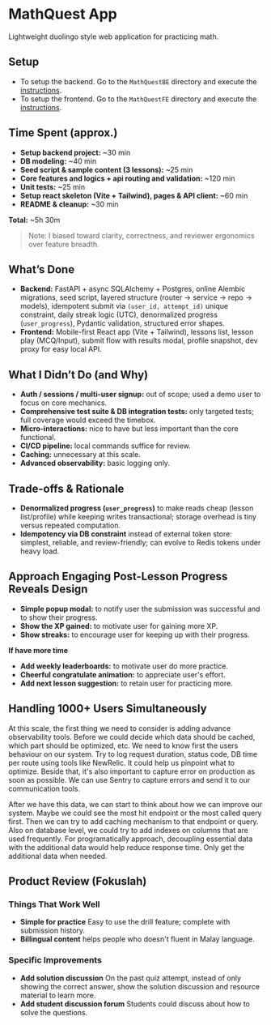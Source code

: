 # MathQuest App

Lightweight duolingo style web application for practicing math.

## Setup
- To setup the backend. Go to the `MathQuestBE` directory and execute the [instructions](./MathQuestBE/README.md).
- To setup the frontend. Go to the `MathQuestFE` directory and execute the [instructions](./MathQuestFE/README.md).

## Time Spent (approx.)
- **Setup backend project:** ~30 min  
- **DB modeling:** ~40 min  
- **Seed script & sample content (3 lessons):** ~25 min  
- **Core features and logics + api routing and validation:** ~120 min  
- **Unit tests:** ~25 min  
- **Setup react skeleton (Vite + Tailwind), pages & API client:** ~60 min  
- **README & cleanup:** ~30 min  

**Total:** ~5h 30m

> Note: I biased toward clarity, correctness, and reviewer ergonomics over feature breadth.

## What’s Done
- **Backend:** FastAPI + async SQLAlchemy + Postgres, online Alembic migrations, seed script, layered structure (router → service → repo → models), idempotent submit via `(user_id, attempt_id)` unique constraint, daily streak logic (UTC), denormalized progress (`user_progress`), Pydantic validation, structured error shapes.
- **Frontend:** Mobile-first React app (Vite + Tailwind), lessons list, lesson play (MCQ/Input), submit flow with results modal, profile snapshot, dev proxy for easy local API.

## What I Didn’t Do (and Why)
- **Auth / sessions / multi-user signup:** out of scope; used a demo user to focus on core mechanics.
- **Comprehensive test suite & DB integration tests:** only targeted tests; full coverage would exceed the timebox.
- **Micro-interactions:** nice to have but less important than the core functional.
- **CI/CD pipeline:** local commands suffice for review.
- **Caching:** unnecessary at this scale.
- **Advanced observability:** basic logging only.

## Trade-offs & Rationale
- **Denormalized progress (`user_progress`)** to make reads cheap (lesson list/profile) while keeping writes transactional; storage overhead is tiny versus repeated computation.
- **Idempotency via DB constraint** instead of external token store: simplest, reliable, and review-friendly; can evolve to Redis tokens under heavy load.

## Approach Engaging Post-Lesson Progress Reveals Design
- **Simple popup modal:** to notify user the submission was successful and to show their progress.
- **Show the XP gained:** to motivate user for gaining more XP.
- **Show streaks:** to encourage user for keeping up with their progress.

**If have more time**
- **Add weekly leaderboards:** to motivate user do more practice.
- **Cheerful congratulate animation:** to appreciate user's effort.
- **Add next lesson suggestion:** to retain user for practicing more.

## Handling 1000+ Users Simultaneously

At this scale, the first thing we need to consider is adding advance observability tools. Before we could decide which data should be cached, which part should be optimized, etc. We need to know first the users behaviour on our system. Try to log request duration, status code, DB time per route using tools like NewRelic. It could help us pinpoint what to optimize. Beside that, it's also important to capture error on production as soon as possible. We can use Sentry to capture errors and send it to our communication tools.

After we have this data, we can start to think about how we can improve our system. Maybe we could see the most hit endpoint or the most called query first. Then we can try to add caching mechanism to that endpoint or query. Also on database level, we could try to add indexes on columns that are used frequently. For programatically approach, decoupling essential data with the additional data would help reduce response time. Only get the additional data when needed.

## Product Review (Fokuslah)

### Things That Work Well
- **Simple for practice** Easy to use the drill feature; complete with submission history.
- **Billingual content** helps people who doesn't fluent in Malay language.

### Specific Improvements
- **Add solution discussion** On the past quiz attempt, instead of only showing the correct answer, show the solution discussion and resource material to learn more.
- **Add student discussion forum** Students could discuss about how to solve the questions.

